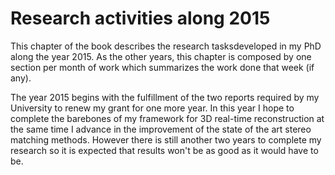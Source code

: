 # Research activities along 2015

This chapter of the book describes the research tasksdeveloped in my PhD along the year 2015. As the other years, this chapter is composed by one section per month of work which summarizes the work done that week (if any).

The year 2015 begins with the fulfillment of the two reports required by my University to renew my grant for one more year. In this year I hope to complete the barebones of my framework for 3D real-time reconstruction at the same time I advance in the improvement of the state of the art stereo matching methods. However there is still another two years to complete my research so it is expected that results won't be as good as it would have to be.
